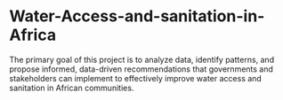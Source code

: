 # Water-Access-and-sanitation-in-Africa
The primary goal of this project is to analyze data, identify patterns, and propose informed, data-driven recommendations that governments and stakeholders can implement to effectively improve water access and sanitation in African communities.
